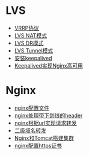 # LVS
- <a href="../../pages/JavaWeb/LB/LVS/VRRP协议.md">VRRP协议</a>
- <a href="../../pages/JavaWeb/LB/LVS/LVS_NAT模式.md">LVS NAT模式</a>
- <a href="../../pages/JavaWeb/LB/LVS/LVS_DR模式.md">LVS DR模式</a>
- <a href="../../pages/JavaWeb/LB/LVS/LVS_Tunnel模式.md">LVS Tunnel模式</a>
- <a href="../../pages/JavaWeb/LB/LVS/安装keepalived.md">安装keepalived</a>
- <a href="../../pages/JavaWeb/LB/LVS/Keepalived实现Nginx高可用.md">Keepalived实现Nginx高可用</a>

# Nginx
- <a href="../../pages/JavaWeb/LB/Nginx/nginx配置文件.md">nginx配置文件</a>
- <a href="../../pages/JavaWeb/LB/Nginx/nginx处理带下划线的header.md">nginx处理带下划线的header</a>
- <a href="../../pages/JavaWeb/LB/Nginx/nginx根据url实现请求转发.md">nginx根据url实现请求转发</a>
- <a href="../../pages/JavaWeb/LB/Nginx/二级域名转发.md">二级域名转发</a>
- <a href="../../pages/JavaWeb/LB/Nginx/Nginx和Tomcat搭建集群.md">Nginx和Tomcat搭建集群</a>
- <a href="../../pages/JavaWeb/LB/Nginx/nginx配置https证书.md">nginx配置https证书</a>
